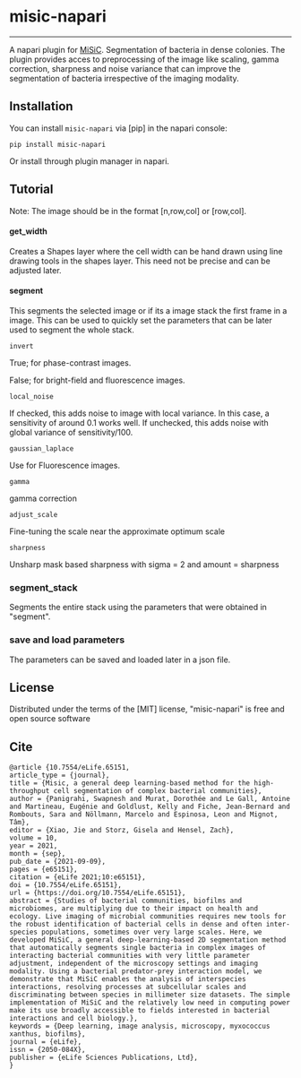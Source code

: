 # misic-napari

<!-- [![License](https://img.shields.io/pypi/l/misic-napari-plugin.svg?color=green)](https://github.com/pswap/misic-napari-plugin/raw/master/LICENSE)
[![PyPI](https://img.shields.io/pypi/v/misic-napari-plugin.svg?color=green)](https://pypi.org/project/misic-napari-plugin)
[![Python Version](https://img.shields.io/pypi/pyversions/misic-napari-plugin.svg?color=green)](https://python.org)
[![tests](https://github.com/pswap/misic-napari-plugin/workflows/tests/badge.svg)](https://github.com/pswap/misic-napari-plugin/actions)
[![codecov](https://codecov.io/gh/pswap/misic-napari-plugin/branch/master/graph/badge.svg)](https://codecov.io/gh/pswap/misic-napari-plugin) -->

----------------------------------

<!--
Don't miss the full getting started guide to set up your new package:
https://github.com/napari/cookiecutter-napari-plugin#getting-started

and review the napari docs for plugin developers:
https://napari.org/docs/plugins/index.html
-->

A napari plugin for [MiSiC](https://elifesciences.org/articles/65151). Segmentation of bacteria in dense colonies. 
The plugin provides acces to preprocessing of the image like scaling, gamma correction, sharpness and noise variance that can improve the segmentation of bacteria irrespective of the imaging modality.

## Installation

You can install `misic-napari` via [pip] in the napari console:

    pip install misic-napari

Or install through plugin manager in napari.

## Tutorial
Note: 
The image should be in the format [n,row,col] or [row,col].


#### get_width

Creates a Shapes layer where the cell width can be hand drawn using line drawing tools in the shapes layer. This need not be precise and can be adjusted later.

#### segment

This segments the selected image or if its a image stack the first frame in a image. This can be used to quickly set the parameters that can be later used to segment the whole stack.

```
invert
```
True; for phase-contrast images.

False; for bright-field and fluorescence images.

```
local_noise
```
If checked, this adds noise to image with local variance. In this case, a sensitivity of around 0.1 works well. If unchecked, this adds noise with global variance of sensitivity/100.

```
gaussian_laplace
```
Use for Fluorescence images. 

```
gamma
```
gamma correction 

```
adjust_scale
```
Fine-tuning the scale near the approximate optimum scale

```
sharpness
```
Unsharp mask based sharpness with sigma = 2 and amount = sharpness


### segment_stack
Segments the entire stack using the parameters that were obtained in "segment".


### save and load parameters
The parameters can be saved and loaded later in a json file. 

## License

Distributed under the terms of the [MIT] license,
"misic-napari" is free and open source software

## Cite
```
@article {10.7554/eLife.65151,
article_type = {journal},
title = {Misic, a general deep learning-based method for the high-throughput cell segmentation of complex bacterial communities},
author = {Panigrahi, Swapnesh and Murat, Dorothée and Le Gall, Antoine and Martineau, Eugénie and Goldlust, Kelly and Fiche, Jean-Bernard and Rombouts, Sara and Nöllmann, Marcelo and Espinosa, Leon and Mignot, Tâm},
editor = {Xiao, Jie and Storz, Gisela and Hensel, Zach},
volume = 10,
year = 2021,
month = {sep},
pub_date = {2021-09-09},
pages = {e65151},
citation = {eLife 2021;10:e65151},
doi = {10.7554/eLife.65151},
url = {https://doi.org/10.7554/eLife.65151},
abstract = {Studies of bacterial communities, biofilms and microbiomes, are multiplying due to their impact on health and ecology. Live imaging of microbial communities requires new tools for the robust identification of bacterial cells in dense and often inter-species populations, sometimes over very large scales. Here, we developed MiSiC, a general deep-learning-based 2D segmentation method that automatically segments single bacteria in complex images of interacting bacterial communities with very little parameter adjustment, independent of the microscopy settings and imaging modality. Using a bacterial predator-prey interaction model, we demonstrate that MiSiC enables the analysis of interspecies interactions, resolving processes at subcellular scales and discriminating between species in millimeter size datasets. The simple implementation of MiSiC and the relatively low need in computing power make its use broadly accessible to fields interested in bacterial interactions and cell biology.},
keywords = {Deep learning, image analysis, microscopy, myxococcus xanthus, biofilms},
journal = {eLife},
issn = {2050-084X},
publisher = {eLife Sciences Publications, Ltd},
}
```